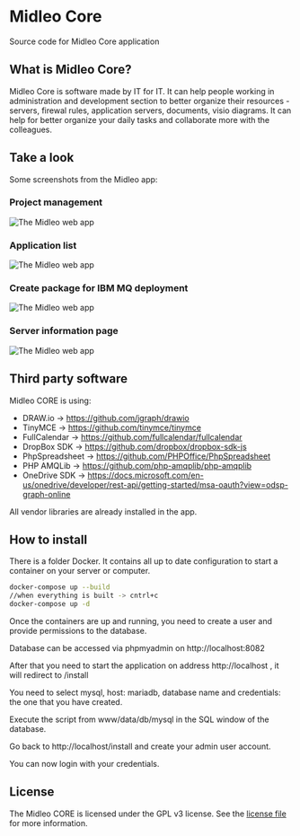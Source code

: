 # Midleo Core

Source code for Midleo Core application

## What is Midleo Core?
Midleo Core is software made by IT for IT. It can help people working in administration and development section to better organize their resources - servers, firewal rules, application servers, documents, visio diagrams. It can help for better organize your daily tasks and collaborate more with the colleagues.

## Take a look

Some screenshots from the Midleo app:

### Project management
![The Midleo web app](https://gitlab.com/midleo/midleo-core/-/raw/master/gitlab.assets/service-management.png)

### Application list
![The Midleo web app](https://gitlab.com/midleo/midleo-core/-/raw/master/gitlab.assets/applications.png)

### Create package for IBM MQ deployment
![The Midleo web app](https://gitlab.com/midleo/midleo-core/-/raw/master/gitlab.assets/ibm-mq-package.png)

### Server information page
![The Midleo web app](https://gitlab.com/midleo/midleo-core/-/raw/master/gitlab.assets/server-info.png)

## Third party software

Midleo CORE is using:

- DRAW.io -> https://github.com/jgraph/drawio
- TinyMCE -> https://github.com/tinymce/tinymce
- FullCalendar -> https://github.com/fullcalendar/fullcalendar
- DropBox SDK -> https://github.com/dropbox/dropbox-sdk-js
- PhpSpreadsheet -> https://github.com/PHPOffice/PhpSpreadsheet
- PHP AMQLib -> https://github.com/php-amqplib/php-amqplib
- OneDrive SDK -> https://docs.microsoft.com/en-us/onedrive/developer/rest-api/getting-started/msa-oauth?view=odsp-graph-online


All vendor libraries are already installed in the app.


## How to install

There is a folder Docker. It contains all up to date configuration to start a container on your server or computer.

```bash
docker-compose up --build
//when everything is built -> cntrl+c
docker-compose up -d
```

Once the containers are up and running, you need to create a user and provide permissions to the database.

Database can be accessed via phpmyadmin on http://localhost:8082

After that you need to start the application on address http://localhost , it will redirect to /install

You need to select mysql, host: mariadb, database name and credentials: the one that you have created.

Execute the script from www/data/db/mysql in the SQL window of the database.

Go back to http://localhost/install and create your admin user account.

You can now login with your credentials.


## License

The Midleo CORE is licensed under the GPL v3 license. See the [license file](https://gitlab.com/midleo/midleo-core/-/blob/master/LICENSE) for more information.